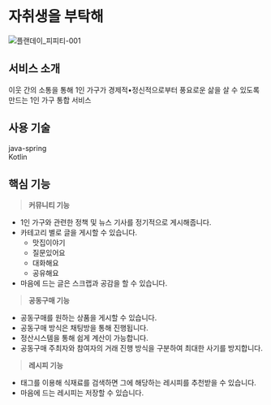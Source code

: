 # 자취생을 부탁해
![플랜데이_피피티-001](https://github.com/izongg0/One-person-households-platform/assets/108528803/8ecd4add-f57e-4169-9293-5f179da6b93b)

## 서비스 소개
이웃 간의 소통을 통해 1인 가구가 경제적•정신적으로부터 풍요로운 삶을 살 수 있도록 만드는 1인 가구 통합 서비스

## 사용 기술
java-spring<br>
Kotlin

## 핵심 기능
> **커뮤니티 기능**

- 1인 가구와 관련한 정책 및 뉴스 기사를 정기적으로 게시해줍니다.
- 카테고리 별로 글을 게시할 수 있습니다.
    - 맛집이야기
    - 질문있어요
    - 대화해요
    - 공유해요
- 마음에 드는 글은 스크랩과 공감을 할 수 있습니다.

> **공동구매 기능**

- 공동구매를 원하는 상품을 게시할 수 있습니다.
- 공동구매 방식은 채팅방을 통해 진행됩니다.
- 정산시스템을 통해 쉽게 계산이 가능합니다.
- 공동구매 주최자와 참여자의 거래 진행 방식을 구분하여 최대한 사기를 방지합니다.

> **레시피 기능**

- 태그를 이용해 식재료를 검색하면 그에 해당하는 레시피를 추천받을 수 있습니다.
- 마음에 드는 레시피는 저장할 수 있습니다.
